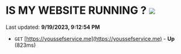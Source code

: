 # IS MY WEBSITE RUNNING ? [![](https://img.shields.io/static/v1?label=Sponsor&message=%E2%9D%A4&logo=GitHub&color=%23fe8e86)](https://github.com/sponsors/<username>)

Last updated: **9/19/2023, 9:12:54 PM**

- `GET` [https://youssefservice.me](https://youssefservice.me) - **Up** (823ms)
